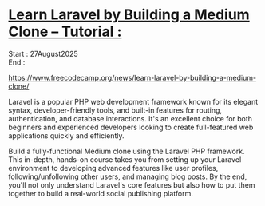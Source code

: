 # [Learn Laravel by Building a Medium Clone – Tutorial :](https://www.youtube.com/watch?v=MG1kt_wiIz0)

Start : 27August2025</br>
End :

https://www.freecodecamp.org/news/learn-laravel-by-building-a-medium-clone/

Laravel is a popular PHP web development framework known for its elegant syntax, developer-friendly tools, and built-in features for routing, authentication, and database interactions. It's an excellent choice for both beginners and experienced developers looking to create full-featured web applications quickly and efficiently.

Build a fully-functional Medium clone using the Laravel PHP framework. This in-depth, hands-on course takes you from setting up your Laravel environment to developing advanced features like user profiles, following/unfollowing other users, and managing blog posts. By the end, you'll not only understand Laravel's core features but also how to put them together to build a real-world social publishing platform.
